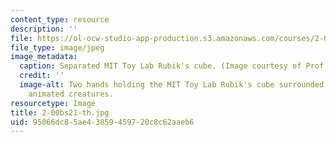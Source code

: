 ```yaml
---
content_type: resource
description: ''
file: https://ol-ocw-studio-app-production.s3.amazonaws.com/courses/2-00b-toy-product-design-spring-2021/95066dc85ae43859459720c8c62aaeb6_2-00bs21-th.jpg
file_type: image/jpeg
image_metadata:
  caption: Separated MIT Toy Lab Rubik's cube. (Image courtesy of Prof. David Wallace.)
  credit: ''
  image-alt: Two hands holding the MIT Toy Lab Rubik's cube surrounded by fanciful
    animated creatures.
resourcetype: Image
title: 2-00bs21-th.jpg
uid: 95066dc8-5ae4-3859-4597-20c8c62aaeb6
---
```

